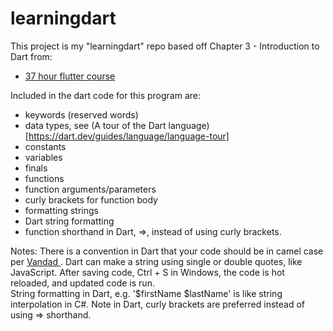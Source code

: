 # learningdart

This project is my "learningdart" repo based off Chapter 3 - Introduction to Dart
from: 
- [37 hour flutter course](https://www.youtube.com/watch?v=VPvVD8t02U8)

Included in the dart code for this program are: 
* keywords (reserved words)
* data types, see (A tour of the Dart language)[https://dart.dev/guides/language/language-tour]
* constants
* variables
* finals 
* functions
* function arguments/parameters 
* curly brackets for function body 
* formatting strings 
* Dart string formatting
* function shorthand in Dart, =>, instead of using curly brackets.

Notes: 
There is a convention in Dart that your code should be in camel case per [Vandad ](https://www.youtube.com/c/vandadnp). 
Dart can make a string using single or double quotes, like JavaScript. 
After saving code, Ctrl + S in Windows, the code is hot reloaded, and updated code is run.  
String formatting in Dart, e.g. '$firstName $lastName' is like string interpolation in C#. 
Note in Dart, curly brackets are preferred instead of using => shorthand. 

<!--
## Getting Started

This project is a starting point for a Flutter application.

A few resources to get you started if this is your first Flutter project:

- [Lab: Write your first Flutter app](https://flutter.dev/docs/get-started/codelab)
- [Cookbook: Useful Flutter samples](https://flutter.dev/docs/cookbook)

For help getting started with Flutter, view our
[online documentation](https://flutter.dev/docs), which offers tutorials,
samples, guidance on mobile development, and a full API reference.
-->